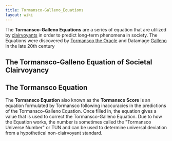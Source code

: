 ```yaml
---
title: Tormansco-Galleno_Equations
layout: wiki
---
```

The **Tormansco-Galleno Equations** are a series of equation that are
utilized by [clairvoyants](Clairvoyance "wikilink") in order to predict
long-term phenomena in society. The Equations were discovered by
[Tormansco the Oracle](Tormansco_the_Oracle "wikilink") and Datamage
[Galleno](Galleno "wikilink") in the late 20th century

## The Tormansco-Galleno Equation of Societal Clairvoyancy

## The Tormansco Equation

The **Tormansco Equation** also known as the **Tormansco Score** is an
equation formulated by Tormansco following inaccuracies in the
predictions of the Tormansco-Galleno Equation. Once filled in, the
equation gives a value that is used to correct the Tormansco-Galleno
Equation. Due to how the Equation works, the number is sometimes called
the "Tormansco Universe Number" or TUN and can be used to determine
universal deviation from a hypothetical non-clairvoyant standard.